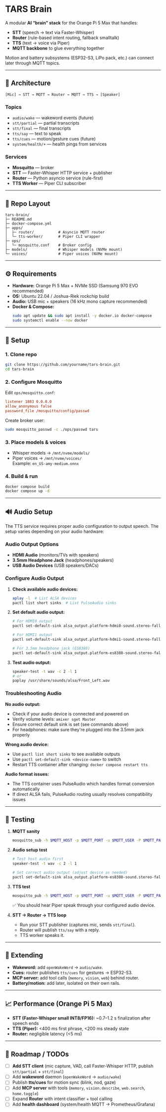 # TARS Brain

A modular **AI “brain” stack** for the Orange Pi 5 Max that handles:
- **STT** (speech → text via Faster-Whisper)
- **Router** (rule-based intent routing, fallback smalltalk)
- **TTS** (text → voice via Piper)
- **MQTT backbone** to glue everything together  

Motion and battery subsystems (ESP32-S3, LiPo pack, etc.) can connect later through MQTT topics.

---

## 🧩 Architecture

```
[Mic] → STT → MQTT → Router → MQTT → TTS → [Speaker]
```

### Topics
- `audio/wake` — wakeword events (future)
- `stt/partial` — partial transcripts
- `stt/final` — final transcripts
- `tts/say` — text to speak
- `tts/cues` — motion/gesture cues (future)
- `system/health/+` — health pings from services

### Services
- **Mosquitto** — broker
- **STT** — Faster-Whisper HTTP service + publisher
- **Router** — Python asyncio service (rule-first)
- **TTS Worker** — Piper CLI subscriber

---

## 📂 Repo Layout

```
tars-brain/
├─ README.md
├─ docker-compose.yml
├─ apps/
│  ├─ router/           # Asyncio MQTT router
│  └─ tts-worker/       # Piper CLI wrapper
├─ ops/
│  └─ mosquitto.conf    # Broker config
├─ models/              # Whisper models (NVMe mount)
└─ voices/              # Piper voices (NVMe mount)
```

---

## ⚙️ Requirements

- **Hardware:** Orange Pi 5 Max + NVMe SSD (Samsung 970 EVO recommended)
- **OS:** Ubuntu 22.04 / Joshua-Riek rockchip build
- **Audio:** USB mic + speakers (16 kHz mono capture recommended)
- **Docker & Compose:**
  ```bash
  sudo apt update && sudo apt install -y docker.io docker-compose
  sudo systemctl enable --now docker
  ```

---

## 🚀 Setup

### 1. Clone repo
```bash
git clone https://github.com/yourname/tars-brain.git
cd tars-brain
```

### 2. Configure Mosquitto
Edit `ops/mosquitto.conf`:
```conf
listener 1883 0.0.0.0
allow_anonymous false
password_file /mosquitto/config/passwd
```

Create broker user:
```bash
sudo mosquitto_passwd -c ./ops/passwd tars
```

### 3. Place models & voices
- Whisper models → `/mnt/nvme/models/`
- Piper voices → `/mnt/nvme/voices/`  
  Example: `en_US-amy-medium.onnx`

### 4. Build & run
```bash
docker compose build
docker compose up -d
```

---

## 🔊 Audio Setup

The TTS service requires proper audio configuration to output speech. The setup varies depending on your audio hardware:

### Audio Output Options
- **HDMI Audio** (monitors/TVs with speakers)
- **3.5mm Headphone Jack** (headphones/speakers)
- **USB Audio Devices** (USB speakers/DACs)

### Configure Audio Output

1. **Check available audio devices:**
   ```bash
   aplay -l  # List ALSA devices
   pactl list short sinks  # List PulseAudio sinks
   ```

2. **Set default audio output:**
   ```bash
   # For HDMI0 output
   pactl set-default-sink alsa_output.platform-hdmi0-sound.stereo-fallback
   
   # For HDMI1 output  
   pactl set-default-sink alsa_output.platform-hdmi1-sound.stereo-fallback
   
   # For 3.5mm headphone jack (ES8388)
   pactl set-default-sink alsa_output.platform-es8388-sound.stereo-fallback
   ```

3. **Test audio output:**
   ```bash
   speaker-test -t wav -c 2 -l 1
   # or
   paplay /usr/share/sounds/alsa/Front_Left.wav
   ```

### Troubleshooting Audio

**No audio output:**
- Check if your audio device is connected and powered on
- Verify volume levels: `amixer sget Master`
- Ensure correct default sink is set (see commands above)
- For headphones: make sure they're plugged into the 3.5mm jack properly

**Wrong audio device:**
- Use `pactl list short sinks` to see available outputs
- Use `pactl set-default-sink <device-name>` to switch
- Restart TTS container after changing: `docker compose restart tts`

**Audio format issues:**
- The TTS container uses PulseAudio which handles format conversion automatically
- If direct ALSA fails, PulseAudio routing usually resolves compatibility issues

---

## 🧪 Testing

1. **MQTT sanity**
   ```bash
   mosquitto_sub -h $MQTT_HOST -p $MQTT_PORT -u $MQTT_USER -P $MQTT_PASS -t 'system/#' -v
   ```

2. **Audio setup test**
   ```bash
   # Test host audio first
   speaker-test -t wav -c 2 -l 1
   
   # Set correct audio output (adjust device as needed)
   pactl set-default-sink alsa_output.platform-es8388-sound.stereo-fallback
   ```

3. **TTS test**
   ```bash
   mosquitto_pub -h $MQTT_HOST -p $MQTT_PORT -u $MQTT_USER -P $MQTT_PASS -t tts/say -m '{"text":"TARS voice initialized."}'
   ```
   ✅ You should hear Piper speak through your configured audio device.

4. **STT → Router → TTS loop**
   - Run your STT publisher (captures mic, sends `stt/final`).  
   - Router will publish `tts/say` with a reply.  
   - TTS worker speaks it.

---

## 🔧 Extending

- **Wakeword:** add `openWakeWord` → `audio/wake`.
- **Cues:** router publishes `tts/cues` for gestures → ESP32-S3.
- **MCP server:** add tool calls (`memory`, `vision`, `web`) behind router.
- **Battery/motion:** add later, isolated on their own rails.

---

## 📈 Performance (Orange Pi 5 Max)

- **STT (Faster-Whisper small INT8/FP16):** ~0.7–1.2 s finalization after speech ends
- **TTS (Piper):** <400 ms first phrase, <200 ms steady state
- **Router:** negligible latency (<5 ms)

---

## 📌 Roadmap / TODOs
- [ ] **Add STT client** (mic capture, VAD, call Faster-Whisper HTTP, publish `stt/partial` + `stt/final`)
- [ ] Add **wakeword** daemon (`openWakeWord` → `audio/wake`)
- [ ] Publish **tts/cues** for motion sync (blink, nod, gaze)
- [ ] Add **MCP server** with tools (`memory`, `vision.describe`, `web.search`, `home.toggle`)
- [ ] Expand **Router** with intent classifier + tool calling
- [ ] Add **health dashboard** (system/health MQTT → Prometheus/Grafana)
